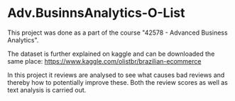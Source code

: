# Adv.BusinnsAnalytics-O-List
This project was done as a part of the course "42578 - Advanced Business Analytics". 

The dataset is further explained on kaggle and can be downloaded the same place: https://www.kaggle.com/olistbr/brazilian-ecommerce

In this project it reviews are analysed to see what causes bad reviews and thereby how to potentially improve these.
Both the review scores as well as text analysis is carried out.
